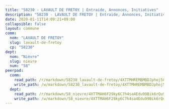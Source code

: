 ```yaml
---
title: "58230 - LAVAULT DE FRETOY | Entraide, Annonces, Initiatives"
description: "58230 - LAVAULT DE FRETOY | Entraide, Annonces, Initiatives"
date: 2020-01-11T14:09:21+09:00
collapsible: false
layout: commune
comm:
  nom: "LAVAULT DE FRETOY"
  slug: lavault-de-fretoy
  cp: "58230"
dept:
  nom: "Nièvre"
  slug: nievre
  num: "58"
peerpad:
  comm:
    read_path: /r/markdown/58230_lavault-de-fretoy/4XTTMHREMBMBDJphoj5CqkwVcV8KMxYTqckpeRtTifK4yEYtU
    write_path: /w/markdown/58230_lavault-de-fretoy/4XTTMHREMBMBDJphoj5CqkwVcV8KMxYTqckpeRtTifK4yEYtU-K3TgUuMgJwkSPLx4LEptZgfQX1KMYYDJAfPafgrjJPsakL8qdmLuQQTG39ovR5v7YiuCE9VtS5TgvLrRJaz1uBKjkRyL4pR46quoEegEEQy46XBBQVeaRvWUTTC8mczFNxbPs5Me
  dept:
    read_path: /r/markdown/58_nievre/4XTTMAH6F29ky6C7h4sa4Edu99Bik6rQu9XbiuBD1DvLw22pb
    write_path: /w/markdown/58_nievre/4XTTMAH6F29ky6C7h4sa4Edu99Bik6rQu9XbiuBD1DvLw22pb-K3TgUtHs3LnA4VP5N1eQxK9UkiWFz8M5ZP7N97wnUEM9Wfw65apM3LnvEX8HhP2Sd27LDh5t4GgmkbGDUaCqpnkD9BJGbaMbkS8idf1DYkYaRo6rACHXiR4PjahH89PiAFqFL3Lf
---
```


